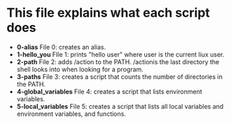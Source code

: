 # This file explains what each script does

* **0-alias** File 0: creates an alias.
* **1-hello_you** FIle 1: prints "hello user" where user is the current liux user.
* **2-path** File 2: adds /action to the PATH. /actionis the last directory the shell looks into when looking for a program.
* **3-paths** File 3: creates a script that counts the number of directories in the PATH.
* **4-global_variables** File 4: creates a script that lists environment variables.
* **5-local_variables** File 5: creates a script that lists all local variables and environment variables, and functions.
